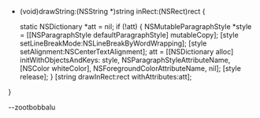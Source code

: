 


    
- (void)drawString:(NSString *)string inRect:(NSRect)rect {

    static NSDictionary *att = nil;
    if (!att) {
        NSMutableParagraphStyle *style = [[NSParagraphStyle defaultParagraphStyle] mutableCopy];
        [style setLineBreakMode:NSLineBreakByWordWrapping];
        [style setAlignment:NSCenterTextAlignment];
        att = [[NSDictionary alloc] initWithObjectsAndKeys:
                            style, NSParagraphStyleAttributeName, 
                            [NSColor whiteColor], NSForegroundColorAttributeName, nil];
        [style release];
    }
    [string drawInRect:rect withAttributes:att];

}



--zootbobbalu
